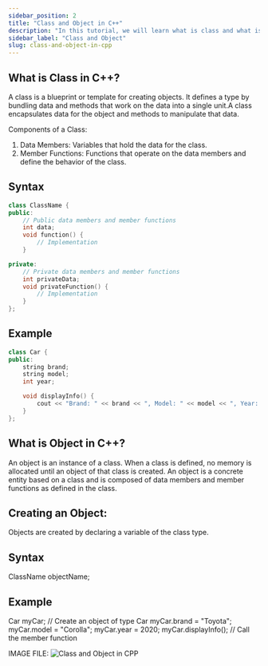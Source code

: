 ```yaml
---
sidebar_position: 2
title: "Class and Object in C++"
description: "In this tutorial, we will learn what is class and what is object."
sidebar_label: "Class and Object"
slug: class-and-object-in-cpp
---
```


## What is Class in C++?
A class is a blueprint or template for creating objects. It defines a type by bundling data and methods that work on the data into a single unit.A class encapsulates data for the object and methods to manipulate that data.

Components of a Class:
1) Data Members: Variables that hold the data for the class.
2) Member Functions: Functions that operate on the data members and define the behavior of the class.

## Syntax
```cpp
class ClassName {
public:
    // Public data members and member functions
    int data;
    void function() {
        // Implementation
    }

private:
    // Private data members and member functions
    int privateData;
    void privateFunction() {
        // Implementation
    }
};
```
## Example
```cpp
class Car {
public:
    string brand;
    string model;
    int year;

    void displayInfo() {
        cout << "Brand: " << brand << ", Model: " << model << ", Year: " << year << endl;
    }
};
```

## What is Object in C++?
An object is an instance of a class. When a class is defined, no memory is allocated until an object of that class is created. An object is a concrete entity based on a class and is composed of data members and member functions as defined in the class.

 ## Creating an Object:
Objects are created by declaring a variable of the class type.

## Syntax
ClassName objectName;

## Example
Car myCar;  // Create an object of type Car
myCar.brand = "Toyota";
myCar.model = "Corolla";
myCar.year = 2020;
myCar.displayInfo();  // Call the member function


IMAGE FILE:
![Class and Object in CPP](C:\Users\Shruti\OneDrive\Desktop\30-Days-Of-CPP\static\img\day-12\oop2.png)